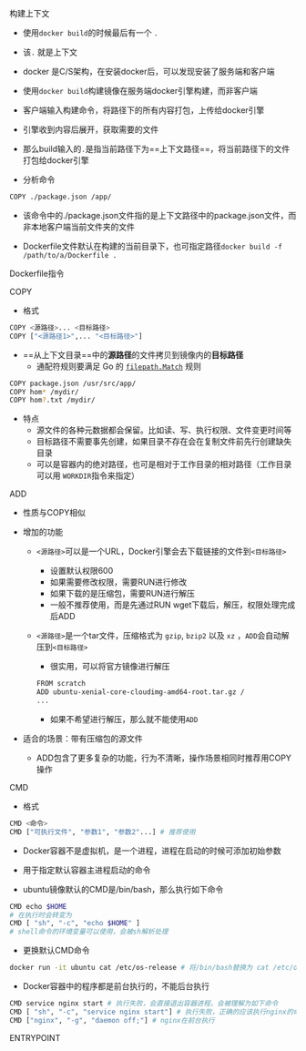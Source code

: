 构建上下文

- 使用`docker build`的时候最后有一个 `.`

- 该`.` 就是上下文
- docker 是C/S架构，在安装docker后，可以发现安装了服务端和客户端
- 使用`docker build`构建镜像在服务端docker引擎构建，而非客户端
- 客户端输入构建命令，将路径下的所有内容打包，上传给docker引擎
- 引擎收到内容后展开，获取需要的文件
- 那么build输入的`.`是指当前路径下为==上下文路径==，将当前路径下的文件打包给docker引擎
- 分析命令

```sh
COPY ./package.json /app/
```

- 该命令中的./package.json文件指的是上下文路径中的package.json文件，而非本地客户端当前文件夹的文件

- Dockerfile文件默认在构建的当前目录下，也可指定路径`docker build -f /path/to/a/Dockerfile .`

  

Dockerfile指令

COPY

- 格式

```sh
COPY <源路径>... <目标路径>
COPY ["<源路径1>",... "<目标路径>"]
```

- ==从上下文目录==中的**源路径**的文件拷贝到镜像内的**目标路径**
  - 通配符规则要满足 Go 的 [`filepath.Match`](https://golang.org/pkg/path/filepath/#Match) 规则

```sh
COPY package.json /usr/src/app/
COPY hom* /mydir/
COPY hom?.txt /mydir/
```

- 特点
  - 源文件的各种元数据都会保留。比如读、写、执行权限、文件变更时间等
  - 目标路径不需要事先创建，如果目录不存在会在复制文件前先行创建缺失目录
  - 可以是容器内的绝对路径，也可是相对于工作目录的相对路径（工作目录可以用 `WORKDIR`指令来指定）



ADD

- 性质与COPY相似

- 增加的功能

  - `<源路径>`可以是一个URL，Docker引擎会去下载链接的文件到`<目标路径>`

    - 设置默认权限600
    - 如果需要修改权限，需要RUN进行修改
    - 如果下载的是压缩包，需要RUN进行解压
    - 一般不推荐使用，而是先通过RUN wget下载后，解压，权限处理完成后ADD

  - `<源路径>`是一个tar文件，压缩格式为 `gzip`, `bzip2` 以及 `xz` ，`ADD`会自动解压到`<目标路径>`

    - 很实用，可以将官方镜像进行解压

    ```sh
    FROM scratch
    ADD ubuntu-xenial-core-cloudimg-amd64-root.tar.gz /
    ...
    ```

    - 如果不希望进行解压，那么就不能使用`ADD`

- 适合的场景：带有压缩包的源文件
  - ADD包含了更多复杂的功能，行为不清晰，操作场景相同时推荐用COPY操作



CMD

- 格式

```sh
CMD <命令>
CMD ["可执行文件", "参数1", "参数2"...] # 推荐使用
```

- Docker容器不是虚拟机，是一个进程，进程在启动的时候可添加初始参数
- 用于指定默认容器主进程启动的命令

- ubuntu镜像默认的CMD是/bin/bash，那么执行如下命令

```sh
CMD echo $HOME
# 在执行时会转变为
CMD [ "sh", "-c", "echo $HOME" ]
# shell命令的环境变量可以使用，会被sh解析处理
```

- 更换默认CMD命令

```sh
docker run -it ubuntu cat /etc/os-release # 将/bin/bash替换为 cat /etc/os-release
```

- Docker容器中的程序都是前台执行的，不能后台执行

```sh
CMD service nginx start # 执行失败，会直接退出容器进程，会被理解为如下命令
CMD [ "sh", "-c", "service nginx start"] # 执行失败，正确的应该执行nginx的命令
CMD ["nginx", "-g", "daemon off;"] # nginx在前台执行
```



ENTRYPOINT



